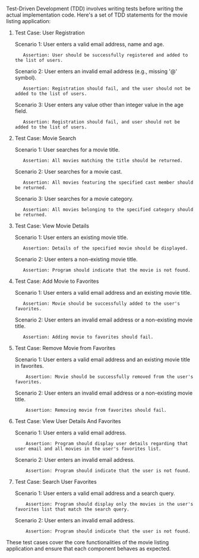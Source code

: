 Test-Driven Development (TDD) involves writing tests before writing the actual implementation code. Here's a set of TDD statements for the movie listing application:

1. Test Case: User Registration
   
      Scenario 1: User enters a valid email address, name and age.

          Assertion: User should be successfully registered and added to the list of users.
   
      Scenario 2: User enters an invalid email address (e.g., missing '@' symbol).
   
          Assertion: Registration should fail, and the user should not be added to the list of users.
   
      Scenario 3: User enters any value other than integer value in the age field.
   
          Assertion: Registration should fail, and user should not be added to the list of users.
   
2. Test Case: Movie Search
   
      Scenario 1: User searches for a movie title.
   
          Assertion: All movies matching the title should be returned.
   
      Scenario 2: User searches for a movie cast.
   
          Assertion: All movies featuring the specified cast member should be returned.

      Scenario 3: User searches for a movie category.
   
          Assertion: All movies belonging to the specified category should be returned.
   
3. Test Case: View Movie Details

      Scenario 1: User enters an existing movie title.
   
          Assertion: Details of the specified movie should be displayed.
   
      Scenario 2: User enters a non-existing movie title.
   
          Assertion: Program should indicate that the movie is not found.
   
4. Test Case: Add Movie to Favorites
   
      Scenario 1: User enters a valid email address and an existing movie title.
   
          Assertion: Movie should be successfully added to the user's favorites.
   
      Scenario 2: User enters an invalid email address or a non-existing movie title.
   
          Assertion: Adding movie to favorites should fail.
   
5. Test Case: Remove Movie from Favorites
   
      Scenario 1: User enters a valid email address and an existing movie title in favorites.
   
           Assertion: Movie should be successfully removed from the user's favorites.
   
      Scenario 2: User enters an invalid email address or a non-existing movie title.
   
           Assertion: Removing movie from favorites should fail.
   
6. Test Case: View User Details And Favorites
   
      Scenario 1: User enters a valid email address.
   
           Assertion: Program should display user details regarding that user email and all movies in the user's favorites list.
   
      Scenario 2: User enters an invalid email address.
    
           Assertion: Program should indicate that the user is not found.
   
7. Test Case: Search User Favorites
   
      Scenario 1: User enters a valid email address and a search query.
   
           Assertion: Program should display only the movies in the user's favorites list that match the search query.
   
      Scenario 2: User enters an invalid email address.
   
           Assertion: Program should indicate that the user is not found.
   
These test cases cover the core functionalities of the movie listing application and ensure that each component behaves as expected.
